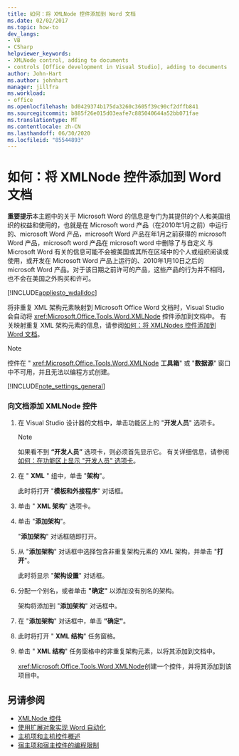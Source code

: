 ```yaml
---
title: 如何：将 XMLNode 控件添加到 Word 文档
ms.date: 02/02/2017
ms.topic: how-to
dev_langs:
- VB
- CSharp
helpviewer_keywords:
- XMLNode control, adding to documents
- controls [Office development in Visual Studio], adding to documents
author: John-Hart
ms.author: johnhart
manager: jillfra
ms.workload:
- office
ms.openlocfilehash: bd0429374b175da3260c3605f39c90cf2dffb841
ms.sourcegitcommit: b885f26e015d03eafe7c885040644a52bb071fae
ms.translationtype: MT
ms.contentlocale: zh-CN
ms.lasthandoff: 06/30/2020
ms.locfileid: "85544893"
---
```

# <a name="how-to-add-xmlnode-controls-to-word-documents"></a>如何：将 XMLNode 控件添加到 Word 文档
  **重要提示**本主题中的关于 Microsoft Word 的信息是专门为其提供的个人和美国组织的权益和使用的，也就是在 Microsoft word 产品（在2010年1月之前）中运行的、microsoft Word 产品，microsoft Word 产品在年1月之前获得的 microsoft Word 产品，microsoft word 产品在 microsoft word 中删除了与自定义 与 Microsoft Word 有关的信息可能不会被美国或其所在区域中的个人或组织阅读或使用，或开发在 Microsoft Word 产品上运行的、2010年1月10日之后的 microsoft Word 产品。对于该日期之前许可的产品，这些产品的行为并不相同，也不会在美国之外购买和许可。

 [!INCLUDE[appliesto_wdalldoc](../vsto/includes/appliesto-wdalldoc-md.md)]

 将非重复 XML 架构元素映射到 Microsoft Office Word 文档时，Visual Studio 会自动将 <xref:Microsoft.Office.Tools.Word.XMLNode> 控件添加到文档中。 有关映射重复 XML 架构元素的信息，请参阅[如何：将 XMLNodes 控件添加到 Word 文档](../vsto/how-to-add-xmlnodes-controls-to-word-documents.md)。

> [!NOTE]
> 控件在 " <xref:Microsoft.Office.Tools.Word.XMLNode> **工具箱**" 或 "**数据源**" 窗口中不可用，并且无法以编程方式创建。

 [!INCLUDE[note_settings_general](../sharepoint/includes/note-settings-general-md.md)]

### <a name="to-add-an-xmlnode-control-to-a-document"></a>向文档添加 XMLNode 控件

1. 在 Visual Studio 设计器的文档中，单击功能区上的 "**开发人员**" 选项卡。

    > [!NOTE]
    > 如果看不到 **“开发人员”** 选项卡，则必须首先显示它。 有关详细信息，请参阅[如何：在功能区上显示 "开发人员" 选项卡](../vsto/how-to-show-the-developer-tab-on-the-ribbon.md)。

2. 在 " **XML** " 组中，单击 "**架构**"。

     此时将打开 "**模板和外接程序**" 对话框。

3. 单击 " **XML 架构**" 选项卡。

4. 单击 "**添加架构**"。

     "**添加架构**" 对话框随即打开。

5. 从 "**添加架构**" 对话框中选择包含非重复架构元素的 XML 架构，并单击 "**打开**"。

     此时将显示 "**架构设置**" 对话框。

6. 分配一个别名，或者单击 **"确定"** 以添加没有别名的架构。

     架构将添加到 "**添加架构**" 对话框中。

7. 在 "**添加架构**" 对话框中，单击 **"确定"**。

8. 此时将打开 " **XML 结构**" 任务窗格。

9. 单击 " **XML 结构**" 任务窗格中的非重复架构元素，以将其添加到文档中。

     <xref:Microsoft.Office.Tools.Word.XMLNode>创建一个控件，并将其添加到该项目中。

## <a name="see-also"></a>另请参阅
- [XMLNode 控件](../vsto/xmlnode-control.md)
- [使用扩展对象实现 Word 自动化](../vsto/automating-word-by-using-extended-objects.md)
- [主机项和主机控件概述](../vsto/host-items-and-host-controls-overview.md)
- [宿主项和宿主控件的编程限制](../vsto/programmatic-limitations-of-host-items-and-host-controls.md)
